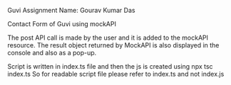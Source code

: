 Guvi Assignment
Name: Gourav Kumar Das

Contact Form of Guvi using mockAPI

The post API call is made by the user and it is added to the mockAPI resource. The result object returned by MockAPI is also displayed in the console and also as a pop-up.

Script is written in index.ts file and then the js is created using npx tsc index.ts
So for readable script file please refer to index.ts and not index.js